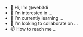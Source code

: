 - 👋 Hi, I’m @web3di
- 👀 I’m interested in ...
- 🌱 I’m currently learning ...
- 💞️ I’m looking to collaborate on ...
- 📫 How to reach me ...

<!---
web3di/web3di is a ✨ special ✨ repository because its `README.md` (this file) appears on your GitHub profile.
You can click the Preview link to take a look at your changes.
--->
